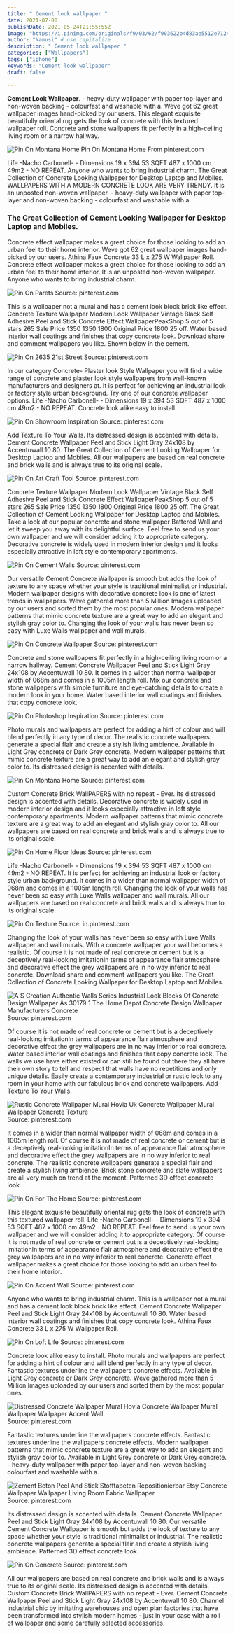 ```yaml
---
title: " Cement look wallpaper "
date: 2021-07-08
publishDate: 2021-05-24T21:55:55Z
image: "https://i.pinimg.com/originals/f9/03/62/f903622b4d83ae5512e7124f003ed6f7.jpg"
author: "Namusi" # use capitalize
description: " Cement look wallpaper "
categories: ["Wallpapers"]
tags: ["iphone"]
keywords: "Cement look wallpaper"
draft: false

---
```



**Cement Look Wallpaper**. - heavy-duty wallpaper with paper top-layer and non-woven backing - colourfast and washable with a. Weve got 62 great wallpaper images hand-picked by our users. This elegant exquisite beautifully oriental rug gets the look of concrete with this textured wallpaper roll. Concrete and stone wallpapers fit perfectly in a high-ceiling living room or a narrow hallway.

![Pin On Montana Home](https://i.pinimg.com/originals/2b/de/43/2bde43a8baa91742613713faad427b9c.jpg "Pin On Montana Home")
Pin On Montana Home From pinterest.com


Life -Nacho Carbonell- - Dimensions 19 x 394 53 SQFT 487 x 1000 cm 49m2 - NO REPEAT. Anyone who wants to bring industrial charm. The Great Collection of Concrete Looking Wallpaper for Desktop Laptop and Mobiles. WALLPAPERS WITH A MODERN CONCRETE LOOK ARE VERY TRENDY. It is an unposted non-woven wallpaper. - heavy-duty wallpaper with paper top-layer and non-woven backing - colourfast and washable with a.

### The Great Collection of Cement Looking Wallpaper for Desktop Laptop and Mobiles.

Concrete effect wallpaper makes a great choice for those looking to add an urban feel to their home interior. Weve got 62 great wallpaper images hand-picked by our users. Athina Faux Concrete 33 L x 275 W Wallpaper Roll. Concrete effect wallpaper makes a great choice for those looking to add an urban feel to their home interior. It is an unposted non-woven wallpaper. Anyone who wants to bring industrial charm.


![Pin On Parets](https://i.pinimg.com/originals/ab/46/1c/ab461c9a32d668f864adc53f3bd6810e.jpg "Pin On Parets")
Source: pinterest.com

This is a wallpaper not a mural and has a cement look block brick like effect. Concrete Texture Wallpaper Modern Look Wallpaper Vintage Black Self Adhesive Peel and Stick Concrete Effect WallpaperPeakShop 5 out of 5 stars 265 Sale Price 1350 1350 1800 Original Price 1800 25 off. Water based interior wall coatings and finishes that copy concrete look. Download share and comment wallpapers you like. Shown below in the cement.

![Pin On 2635 21st Street](https://i.pinimg.com/736x/4f/d4/36/4fd43676422cf21964b4a7bcd8a09dff.jpg "Pin On 2635 21st Street")
Source: pinterest.com

In our category Concrete- Plaster look Style Wallpaper you will find a wide range of concrete and plaster look style wallpapers from well-known manufacturers and designers at. It is perfect for achieving an industrial look or factory style urban background. Try one of our concrete wallpaper options. Life -Nacho Carbonell- - Dimensions 19 x 394 53 SQFT 487 x 1000 cm 49m2 - NO REPEAT. Concrete look alike easy to install.

![Pin On Showroom Inspiration](https://i.pinimg.com/originals/de/98/d9/de98d9c717cd2d856935428b4fd02a51.jpg "Pin On Showroom Inspiration")
Source: pinterest.com

Add Texture To Your Walls. Its distressed design is accented with details. Cement Concrete Wallpaper Peel and Stick Light Gray 24x108 by Accentuwall 10 80. The Great Collection of Cement Looking Wallpaper for Desktop Laptop and Mobiles. All our wallpapers are based on real concrete and brick walls and is always true to its original scale.

![Pin On Art Craft Tool](https://i.pinimg.com/564x/f9/ea/f1/f9eaf1db09743e66091435cbb3f120df.jpg "Pin On Art Craft Tool")
Source: pinterest.com

Concrete Texture Wallpaper Modern Look Wallpaper Vintage Black Self Adhesive Peel and Stick Concrete Effect WallpaperPeakShop 5 out of 5 stars 265 Sale Price 1350 1350 1800 Original Price 1800 25 off. The Great Collection of Cement Looking Wallpaper for Desktop Laptop and Mobiles. Take a look at our popular concrete and stone wallpaper Battered Wall and let it sweep you away with its delightful surface. Feel free to send us your own wallpaper and we will consider adding it to appropriate category. Decorative concrete is widely used in modern interior design and it looks especially attractive in loft style contemporary apartments.

![Pin On Cement Walls](https://i.pinimg.com/originals/5a/63/c0/5a63c0bfbf1e111a567d33644b623d35.jpg "Pin On Cement Walls")
Source: pinterest.com

Our versatile Cement Concrete Wallpaper is smooth but adds the look of texture to any space whether your style is traditional minimalist or industrial. Modern wallpaper designs with decorative concrete look is one of latest trends in wallpapers. Weve gathered more than 5 Million Images uploaded by our users and sorted them by the most popular ones. Modern wallpaper patterns that mimic concrete texture are a great way to add an elegant and stylish gray color to. Changing the look of your walls has never been so easy with Luxe Walls wallpaper and wall murals.

![Pin On Concrete Wallpaper](https://i.pinimg.com/736x/3b/e1/7d/3be17d44e5fb11274a901efaf23a3ad3.jpg "Pin On Concrete Wallpaper")
Source: pinterest.com

Concrete and stone wallpapers fit perfectly in a high-ceiling living room or a narrow hallway. Cement Concrete Wallpaper Peel and Stick Light Gray 24x108 by Accentuwall 10 80. It comes in a wider than normal wallpaper width of 068m and comes in a 1005m length roll. Mix our concrete and stone wallpapers with simple furniture and eye-catching details to create a modern look in your home. Water based interior wall coatings and finishes that copy concrete look.

![Pin On Photoshop Inspiration](https://i.pinimg.com/originals/2a/2d/a0/2a2da08ec22e1067aa41ff29a0400f56.jpg "Pin On Photoshop Inspiration")
Source: pinterest.com

Photo murals and wallpapers are perfect for adding a hint of colour and will blend perfectly in any type of decor. The realistic concrete wallpapers generate a special flair and create a stylish living ambience. Available in Light Grey concrete or Dark Grey concrete. Modern wallpaper patterns that mimic concrete texture are a great way to add an elegant and stylish gray color to. Its distressed design is accented with details.

![Pin On Montana Home](https://i.pinimg.com/originals/2b/de/43/2bde43a8baa91742613713faad427b9c.jpg "Pin On Montana Home")
Source: pinterest.com

Custom Concrete Brick WallPAPERS with no repeat - Ever. Its distressed design is accented with details. Decorative concrete is widely used in modern interior design and it looks especially attractive in loft style contemporary apartments. Modern wallpaper patterns that mimic concrete texture are a great way to add an elegant and stylish gray color to. All our wallpapers are based on real concrete and brick walls and is always true to its original scale.

![Pin On Home Floor Ideas](https://i.pinimg.com/originals/df/b9/2f/dfb92fac54a34bbd086982487b836136.jpg "Pin On Home Floor Ideas")
Source: pinterest.com

Life -Nacho Carbonell- - Dimensions 19 x 394 53 SQFT 487 x 1000 cm 49m2 - NO REPEAT. It is perfect for achieving an industrial look or factory style urban background. It comes in a wider than normal wallpaper width of 068m and comes in a 1005m length roll. Changing the look of your walls has never been so easy with Luxe Walls wallpaper and wall murals. All our wallpapers are based on real concrete and brick walls and is always true to its original scale.

![Pin On Texture](https://i.pinimg.com/originals/08/a2/08/08a208b9944b67f3b052ec8371d0bc85.jpg "Pin On Texture")
Source: in.pinterest.com

Changing the look of your walls has never been so easy with Luxe Walls wallpaper and wall murals. With a concrete wallpaper your wall becomes a realistic. Of course it is not made of real concrete or cement but is a deceptively real-looking imitationIn terms of appearance flair atmosphere and decorative effect the grey wallpapers are in no way inferior to real concrete. Download share and comment wallpapers you like. The Great Collection of Concrete Looking Wallpaper for Desktop Laptop and Mobiles.

![A S Creation Authentic Walls Series Industrial Look Blocks Of Concrete Design Wallpaper As 30179 1 The Home Depot Concrete Design Wallpaper Manufacturers Concrete](https://i.pinimg.com/originals/8e/90/59/8e9059910d7d56d407dabd04c2cfbbfb.jpg "A S Creation Authentic Walls Series Industrial Look Blocks Of Concrete Design Wallpaper As 30179 1 The Home Depot Concrete Design Wallpaper Manufacturers Concrete")
Source: pinterest.com

Of course it is not made of real concrete or cement but is a deceptively real-looking imitationIn terms of appearance flair atmosphere and decorative effect the grey wallpapers are in no way inferior to real concrete. Water based interior wall coatings and finishes that copy concrete look. The walls we use have either existed or can still be found out there they all have their own story to tell and respect that walls have no repetitions and only unique details. Easily create a contemporary industrial or rustic look to any room in your home with our fabulous brick and concrete wallpapers. Add Texture To Your Walls.

![Rustic Concrete Wallpaper Mural Hovia Uk Concrete Wallpaper Mural Wallpaper Concrete Texture](https://i.pinimg.com/originals/55/7a/05/557a051f90266c60a7c01bcb1faace65.jpg "Rustic Concrete Wallpaper Mural Hovia Uk Concrete Wallpaper Mural Wallpaper Concrete Texture")
Source: pinterest.com

It comes in a wider than normal wallpaper width of 068m and comes in a 1005m length roll. Of course it is not made of real concrete or cement but is a deceptively real-looking imitationIn terms of appearance flair atmosphere and decorative effect the grey wallpapers are in no way inferior to real concrete. The realistic concrete wallpapers generate a special flair and create a stylish living ambience. Brick stone concrete and slate wallpapers are all very much on trend at the moment. Patterned 3D effect concrete look.

![Pin On For The Home](https://i.pinimg.com/originals/53/f5/c9/53f5c96481d7b5586142983b70441392.jpg "Pin On For The Home")
Source: pinterest.com

This elegant exquisite beautifully oriental rug gets the look of concrete with this textured wallpaper roll. Life -Nacho Carbonell- - Dimensions 19 x 394 53 SQFT 487 x 1000 cm 49m2 - NO REPEAT. Feel free to send us your own wallpaper and we will consider adding it to appropriate category. Of course it is not made of real concrete or cement but is a deceptively real-looking imitationIn terms of appearance flair atmosphere and decorative effect the grey wallpapers are in no way inferior to real concrete. Concrete effect wallpaper makes a great choice for those looking to add an urban feel to their home interior.

![Pin On Accent Wall](https://i.pinimg.com/originals/c2/20/50/c22050b5e38c640d0b990bdeaca78954.jpg "Pin On Accent Wall")
Source: pinterest.com

Anyone who wants to bring industrial charm. This is a wallpaper not a mural and has a cement look block brick like effect. Cement Concrete Wallpaper Peel and Stick Light Gray 24x108 by Accentuwall 10 80. Water based interior wall coatings and finishes that copy concrete look. Athina Faux Concrete 33 L x 275 W Wallpaper Roll.

![Pin On Loft Life](https://i.pinimg.com/474x/64/25/59/642559e009f092e67780aa22883661ce.jpg "Pin On Loft Life")
Source: pinterest.com

Concrete look alike easy to install. Photo murals and wallpapers are perfect for adding a hint of colour and will blend perfectly in any type of decor. Fantastic textures underline the wallpapers concrete effects. Available in Light Grey concrete or Dark Grey concrete. Weve gathered more than 5 Million Images uploaded by our users and sorted them by the most popular ones.

![Distressed Concrete Wallpaper Mural Hovia Concrete Wallpaper Mural Wallpaper Wallpaper Accent Wall](https://i.pinimg.com/originals/91/32/30/9132301c6ee8d9f278c2c92c035ad097.jpg "Distressed Concrete Wallpaper Mural Hovia Concrete Wallpaper Mural Wallpaper Wallpaper Accent Wall")
Source: pinterest.com

Fantastic textures underline the wallpapers concrete effects. Fantastic textures underline the wallpapers concrete effects. Modern wallpaper patterns that mimic concrete texture are a great way to add an elegant and stylish gray color to. Available in Light Grey concrete or Dark Grey concrete. - heavy-duty wallpaper with paper top-layer and non-woven backing - colourfast and washable with a.

![Zement Beton Peel And Stick Stofftapeten Repositionierbar Etsy Concrete Wallpaper Wallpaper Living Room Fabric Wallpaper](https://i.pinimg.com/originals/a1/41/83/a14183c2f0fa2885827b72aa58ee4bb6.jpg "Zement Beton Peel And Stick Stofftapeten Repositionierbar Etsy Concrete Wallpaper Wallpaper Living Room Fabric Wallpaper")
Source: pinterest.com

Its distressed design is accented with details. Cement Concrete Wallpaper Peel and Stick Light Gray 24x108 by Accentuwall 10 80. Our versatile Cement Concrete Wallpaper is smooth but adds the look of texture to any space whether your style is traditional minimalist or industrial. The realistic concrete wallpapers generate a special flair and create a stylish living ambience. Patterned 3D effect concrete look.

![Pin On Concrete](https://i.pinimg.com/originals/f9/03/62/f903622b4d83ae5512e7124f003ed6f7.jpg "Pin On Concrete")
Source: pinterest.com

All our wallpapers are based on real concrete and brick walls and is always true to its original scale. Its distressed design is accented with details. Custom Concrete Brick WallPAPERS with no repeat - Ever. Cement Concrete Wallpaper Peel and Stick Light Gray 24x108 by Accentuwall 10 80. Channel industrial chic by imitating warehouses and open plan factories that have been transformed into stylish modern homes - just in your case with a roll of wallpaper and some carefully selected accessories.

